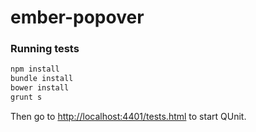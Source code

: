 # ember-popover

### Running tests

```bash
npm install
bundle install
bower install
grunt s
```

Then go to [http://localhost:4401/tests.html](http://localhost:4401/tests.html) to start QUnit.